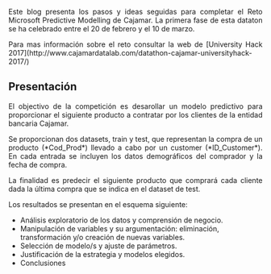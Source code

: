 <p align="justify">
Este blog presenta los pasos y ideas seguidas para completar el Reto Microsoft Predictive Modelling de Cajamar. La primera fase de esta dataton se ha celebrado entre el 20 de febrero y el 10 de marzo. </p>
<p align="justify">
Para mas información sobre el reto consultar la web de [University Hack 2017](http://www.cajamardatalab.com/datathon-cajamar-universityhack-2017/) </p>

## Presentación 

<p align="justify">
El objectivo de la competición es desarollar un modelo predictivo para proporcionar el siguiente producto a contratar por los clientes de la entidad bancaria Cajamar.</p>

<p align="justify">
Se proporcionan dos datasets, train y test, que representan la compra de un producto (*Cod_Prod*) llevado a cabo por un customer (*ID_Customer*). En cada entrada se incluyen los datos demográficos del comprador y la fecha de compra.</p> 
<p align="justify">
La finalidad es predecir el siguiente producto que comprará cada cliente dada la última compra que se indica en el dataset de test.</p>   

Los resultados se presentan en el esquema siguiente:

- Análisis exploratorio de los datos y comprensión de negocio.
- Manipulación de variables y su argumentación: eliminación, transformación y/o creación de nuevas variables.
- Selección de modelo/s y ajuste de parámetros.
- Justificación de la estrategia y modelos elegidos. 
- Conclusiones


